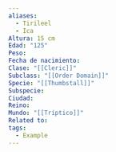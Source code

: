 ```yaml
---
aliases:
  - Tirileel
  - Ica
Altura: 15 cm
Edad: "125"
Peso: 
Fecha de nacimiento: 
Clase: "[[Cleric]]"
Subclass: "[[Order Domain]]"
Specie: "[[Thumbstall]]"
Subspecie: 
Ciudad: 
Reino: 
Mundo: "[[Tríptico]]"
Related to: 
tags:
  - Example
---
```

